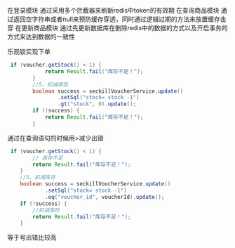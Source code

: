 在登录模块
通过采用多个拦截器来刷新redis中token的有效期
在查询商品模块 通过返回空字符串或者null来预防缓存穿透，同时通过逻辑过期的方法来放置缓存击穿
在更新商品模块 通过先更新数据库在删除redis中的数据的方式以及开启事务的方式来达到数据的一致性

乐观锁实现下单
~~~ java
 if (voucher.getStock() < 1) {
            return Result.fail("库存不足！");
        }
        //5，扣减库存
        boolean success = seckillVoucherService.update()
                .setSql("stock= stock -1")
                .gt("stock", 0).update();
        if (!success) {
            return Result.fail("库存不足！");
        }
~~~
通过在查询语句的时候用>减少出错
```java
 if (voucher.getStock() < 1) {
        // 库存不足
        return Result.fail("库存不足！");
    }
    //5，扣减库存
    boolean success = seckillVoucherService.update()
            .setSql("stock= stock -1")
            .eq("voucher_id", voucherId).update();
    if (!success) {
        //扣减库存
        return Result.fail("库存不足！");
    }
```
等于号出错比较高